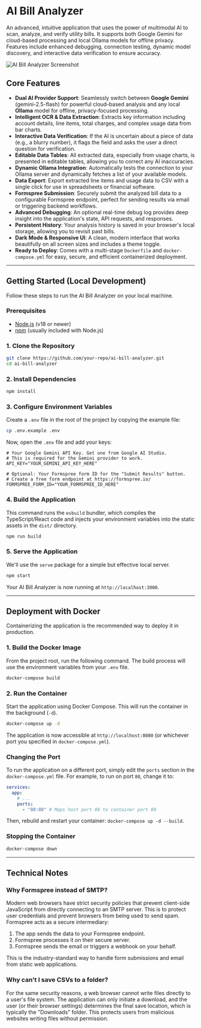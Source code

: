 # AI Bill Analyzer

An advanced, intuitive application that uses the power of multimodal AI to scan, analyze, and verify utility bills. It supports both Google Gemini for cloud-based processing and local Ollama models for offline privacy. Features include enhanced debugging, connection testing, dynamic model discovery, and interactive data verification to ensure accuracy.

![AI Bill Analyzer Screenshot](https://storage.googleapis.com/aistudio-ux-team-public/sdk-samples/bill-analyzer-screenshot.png)

## Core Features

-   **Dual AI Provider Support**: Seamlessly switch between **Google Gemini** (gemini-2.5-flash) for powerful cloud-based analysis and any local **Ollama** model for offline, privacy-focused processing.
-   **Intelligent OCR & Data Extraction**: Extracts key information including account details, line items, total charges, and complex usage data from bar charts.
-   **Interactive Data Verification**: If the AI is uncertain about a piece of data (e.g., a blurry number), it flags the field and asks the user a direct question for verification.
-   **Editable Data Tables**: All extracted data, especially from usage charts, is presented in editable tables, allowing you to correct any AI inaccuracies.
-   **Dynamic Ollama Integration**: Automatically tests the connection to your Ollama server and dynamically fetches a list of your available models.
-   **Data Export**: Export extracted line items and usage data to CSV with a single click for use in spreadsheets or financial software.
-   **Formspree Submission**: Securely submit the analyzed bill data to a configurable Formspree endpoint, perfect for sending results via email or triggering backend workflows.
-   **Advanced Debugging**: An optional real-time debug log provides deep insight into the application's state, API requests, and responses.
-   **Persistent History**: Your analysis history is saved in your browser's local storage, allowing you to revisit past bills.
-   **Dark Mode & Responsive UI**: A clean, modern interface that works beautifully on all screen sizes and includes a theme toggle.
-   **Ready to Deploy**: Comes with a multi-stage `Dockerfile` and `docker-compose.yml` for easy, secure, and efficient containerized deployment.

---

## Getting Started (Local Development)

Follow these steps to run the AI Bill Analyzer on your local machine.

### Prerequisites

-   [Node.js](https://nodejs.org/) (v18 or newer)
-   [npm](https://www.npmjs.com/) (usually included with Node.js)

### 1. Clone the Repository

```bash
git clone https://github.com/your-repo/ai-bill-analyzer.git
cd ai-bill-analyzer
```

### 2. Install Dependencies

```bash
npm install
```

### 3. Configure Environment Variables

Create a `.env` file in the root of the project by copying the example file:

```bash
cp .env.example .env
```

Now, open the `.env` file and add your keys:

```
# Your Google Gemini API Key. Get one from Google AI Studio.
# This is required for the Gemini provider to work.
API_KEY="YOUR_GEMINI_API_KEY_HERE"

# Optional: Your Formspree form ID for the "Submit Results" button.
# Create a free form endpoint at https://formspree.io/
FORMSPREE_FORM_ID="YOUR_FORMSPREE_ID_HERE"
```

### 4. Build the Application

This command runs the `esbuild` bundler, which compiles the TypeScript/React code and injects your environment variables into the static assets in the `dist/` directory.

```bash
npm run build
```

### 5. Serve the Application

We'll use the `serve` package for a simple but effective local server.

```bash
npm start
```

Your AI Bill Analyzer is now running at `http://localhost:3000`.

---

## Deployment with Docker

Containerizing the application is the recommended way to deploy it in production.

### 1. Build the Docker Image

From the project root, run the following command. The build process will use the environment variables from your `.env` file.

```bash
docker-compose build
```

### 2. Run the Container

Start the application using Docker Compose. This will run the container in the background (`-d`).

```bash
docker-compose up -d
```

The application is now accessible at `http://localhost:8080` (or whichever port you specified in `docker-compose.yml`).

### Changing the Port

To run the application on a different port, simply edit the `ports` section in the `docker-compose.yml` file. For example, to run on port `80`, change it to:

```yaml
services:
  app:
    # ...
    ports:
      - "80:80" # Maps host port 80 to container port 80
```

Then, rebuild and restart your container: `docker-compose up -d --build`.

### Stopping the Container

```bash
docker-compose down
```

---

## Technical Notes

### Why Formspree instead of SMTP?

Modern web browsers have strict security policies that prevent client-side JavaScript from directly connecting to an SMTP server. This is to protect user credentials and prevent browsers from being used to send spam. Formspree acts as a secure intermediary:
1.  The app sends the data to your Formspree endpoint.
2.  Formspree processes it on their secure server.
3.  Formspree sends the email or triggers a webhook on your behalf.

This is the industry-standard way to handle form submissions and email from static web applications.

### Why can't I save CSVs to a folder?

For the same security reasons, a web browser cannot write files directly to a user's file system. The application can only initiate a download, and the user (or their browser settings) determines the final save location, which is typically the "Downloads" folder. This protects users from malicious websites writing files without permission.
